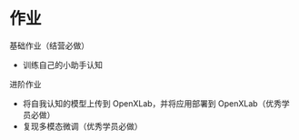 # 作业

基础作业（结营必做）

- 训练自己的小助手认知

进阶作业

- 将自我认知的模型上传到 OpenXLab，并将应用部署到 OpenXLab（优秀学员必做）
- 复现多模态微调（优秀学员必做）
